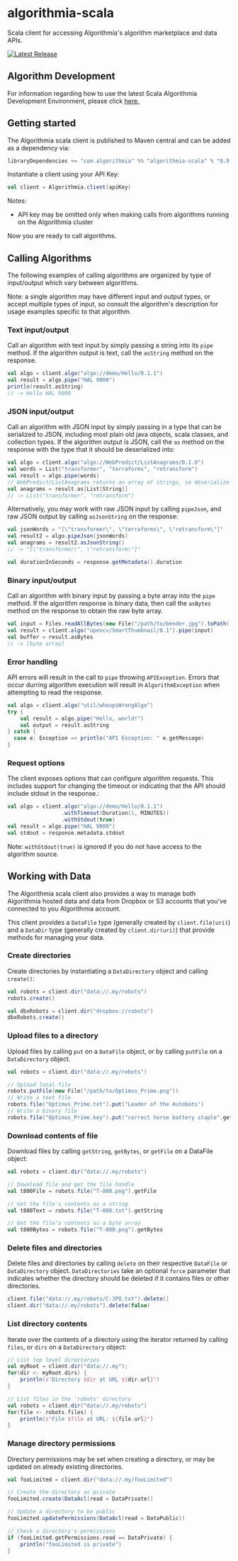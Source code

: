 algorithmia-scala
=================

Scala client for accessing Algorithmia's algorithm marketplace and data APIs.

[![Latest Release](https://img.shields.io/maven-central/v/com.algorithmia/algorithmia-scala_2.13.svg)](http://repo1.maven.org/maven2/com/algorithmia/algorithmia-scala_2.13/)

## Algorithm Development
For information regarding how to use the latest Scala Algorithmia Development Environment, please click [here.](development.md)

## Getting started

The Algorithmia scala client is published to Maven central and can be added as a dependency via:

```scala
libraryDependencies += "com.algorithmia" %% "algorithmia-scala" % "0.9.6"
```

Instantiate a client using your API Key:

```scala
val client = Algorithmia.client(apiKey)
```

Notes:

- API key may be omitted only when making calls from algorithms running on the Algorithmia cluster

Now you are ready to call algorithms.

## Calling Algorithms

The following examples of calling algorithms are organized by type of input/output which vary between algorithms.

Note: a single algorithm may have different input and output types, or accept multiple types of input, so consult the algorithm's description for usage examples specific to that algorithm.

### Text input/output

Call an algorithm with text input by simply passing a string into its `pipe` method.
If the algorithm output is text, call the `asString` method on the response.

```scala
val algo = client.algo("algo://demo/Hello/0.1.1")
val result = algo.pipe("HAL 9000")
println(result.asString)
// -> Hello HAL 9000
```

### JSON input/output

Call an algorithm with JSON input by simply passing in a type that can be serialized to JSON,
including most plain old java objects, scala classes, and collection types.
If the algorithm output is JSON, call the `as` method on the response with the type that it should be deserialized into:

```scala
val algo = client.algo("algo://WebPredict/ListAnagrams/0.1.0")
val words = List("transformer", "terraforms", "retransform")
val result = algo.pipe(words)
// WebPredict/ListAnagrams returns an array of strings, so deserialize the result:
val anagrams = result.as[List[String]]
// -> List("transformer", "retransform")
```

Alternatively, you may work with raw JSON input by calling `pipeJson`,
and raw JSON output by calling `asJsonString` on the response:

```scala
val jsonWords = "[\"transformer\", \"terraforms\", \"retransform\"]"
val result2 = algo.pipeJson(jsonWords)
val anagrams = result2.asJsonString()
// -> "[\"transformer\", \"retransform\"]"

val durationInSeconds = response.getMetadata().duration
```


### Binary input/output

Call an algorithm with binary input by passing a byte array into the `pipe` method.
If the algorithm response is binary data, then call the `asBytes` method on the response to obtain the raw byte array.

```scala
val input = Files.readAllBytes(new File("/path/to/bender.jpg").toPath())
val result = client.algo("opencv/SmartThumbnail/0.1").pipe(input)
val buffer = result.asBytes
// -> [byte array]
```

### Error handling

API errors will result in the call to `pipe` throwing `APIException`.
Errors that occur durring algorithm execution will result in `AlgorithmException` when attempting to read the response.

```scala
val algo = client.algo("util/whoopsWrongAlgo")
try {
    val result = algo.pipe("Hello, world!")
    val output = result.asString
} catch {
  case e: Exception => println("API Exception: " e.getMessage)
}
```

### Request options

The client exposes options that can configure algorithm requests.
This includes support for changing the timeout or indicating that the API should include stdout in the response.:

```scala
val algo = client.algo("algo://demo/Hello/0.1.1")
                 .withTimeout(Duration(1, MINUTES))
                 .withStdout(true)
val result = algo.pipe("HAL 9000")
val stdout = response.metadata.stdout
```

Note: `withStdout(true)` is ignored if you do not have access to the algorithm source.

## Working with Data

The Algorithmia scala client also provides a way to manage both Algorithmia hosted data
and data from Dropbox or S3 accounts that you've connected to you Algorithmia account.

This client provides a `DataFile` type (generally created by `client.file(uri)`)
and a `DataDir` type (generally created by `client.dir(uri)`) that provide
methods for managing your data.

### Create directories

Create directories by instantiating a `DataDirectory` object and calling `create()`:

```scala
val robots = client.dir("data://.my/robots")
robots.create()

val dbxRobots = client.dir("dropbox://robots")
dbxRobots.create()
```

### Upload files to a directory

Upload files by calling `put` on a `DataFile` object, or by calling `putFile` on a `DataDirectory` object.

```scala
val robots = client.dir("data://.my/robots")

// Upload local file
robots.putFile(new File("/path/to/Optimus_Prime.png"))
// Write a text file
robots.file("Optimus_Prime.txt").put("Leader of the Autobots")
// Write a binary file
robots.file("Optimus_Prime.key").put("correct horse battery staple".getBytes)
```

### Download contents of file

Download files by calling `getString`, `getBytes`, or `getFile` on a DataFile object:

```scala
val robots = client.dir("data://.my/robots")

// Download file and get the file handle
val t800File = robots.file("T-800.png").getFile

// Get the file's contents as a string
val t800Text = robots.file("T-800.txt").getString

// Get the file's contents as a byte array
val t800Bytes = robots.file("T-800.png").getBytes
```

### Delete files and directories

Delete files and directories by calling `delete` on their respective `DataFile` or `DataDirectory` object.
`DataDirectories` take an optional `force` parameter that indicates whether the directory should be deleted
if it contains files or other directories.

```scala
client.file("data://.my/robots/C-3PO.txt").delete()
client.dir("data://.my/robots").delete(false)
```

### List directory contents

Iterate over the contents of a directory using the iterator returned by calling `files`, or `dirs` on a `DataDirectory` object:

```scala
// List top level directories
val myRoot = client.dir("data://.my");
for(dir <- myRoot.dirs) {
    println(s"Directory $dir at URL ${dir.url}")
}

// List files in the 'robots' directory
val robots = client.dir("data://.my/robots")
for(file <- robots.files) {
    println(s"File $file at URL: ${file.url}")
}
```

### Manage directory permissions

Directory permissions may be set when creating a directory, or may be updated on already existing directories.

```scala
val fooLimited = client.dir("data://.my/fooLimited")

// Create the directory as private
fooLimited.create(DataAcl(read = DataPrivate))

// Update a directory to be public
fooLimited.updatePermissions(DataAcl(read = DataPublic))

// Check a directory's permissions
if (fooLimited.getPermissions.read == DataPrivate) {
    println("fooLimited is private")
}
```
